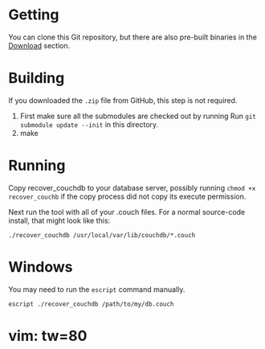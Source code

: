 # Getting

You can clone this Git repository, but there are also pre-built binaries in the
[Download](recover-couchdb/archives/v0.4) section.

# Building

If you downloaded the `.zip` file from GitHub, this step is not required.

1. First make sure all the submodules are checked out by running
   Run `git submodule update --init` in this directory.
2. make

# Running

Copy recover_couchdb to your database server, possibly running
`chmod +x recover_couchb` if the copy process did not copy its execute
permission.

Next run the tool with all of your .couch files. For a normal source-code
install, that might look like this:

    ./recover_couchdb /usr/local/var/lib/couchdb/*.couch

# Windows

You may need to run the `escript` command manually.

    escript ./recover_couchdb /path/to/my/db.couch

# vim: tw=80
